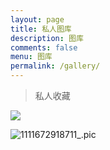 ```yaml
---
layout: page
title: 私人图库
description: 图库
comments: false
menu: 图库
permalink: /gallery/
---
```


> 私人收藏

![](https://cdn.jsdelivr.net/gh/mafulong/mdPic@vv6/v6/202212022241388.jpg)

![1111672918711_.pic](https://cdn.jsdelivr.net/gh/mafulong/mdPic@vv6/v6/202301051939882.jpg)

